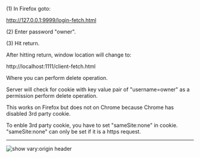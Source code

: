 
(1) In Firefox goto:

  http://127.0.0.1:9999/login-fetch.html

(2) Enter password "owner".

(3) Hit return.

After hitting return, window location will change to:

  http://localhost:1111/client-fetch.html

Where you can perform delete operation.

Server will check for cookie with key value pair of "username=owner"
as a permission perform delete operation.

This works on Firefox but does not on Chrome because Chrome has
disabled 3rd party cookie.

To enble 3rd party cookie, you have to set "sameSite:none" in cookie.
"sameSite:none" can only be set if it is a https request.

---

![show vary:origin header](file://./listing-6.4-vary-origin/listing-6.4-vary-origin-header-ff.png?raw=true)








